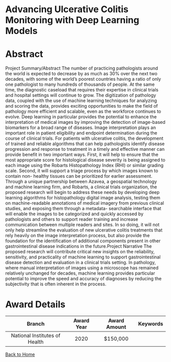
Advancing Ulcerative Colitis Monitoring with Deep Learning Models
=================================================================

# Abstract


Project Summary/Abstract
The number of practicing pathologists around the world is expected to decrease by as much as 30% over the
next two decades, with some of the world’s poorest countries having a ratio of only one pathologist to many
hundreds of thousands of people. At the same time, the diagnostic caseload that requires their expertise in
clinical trials and hospital settings will continue to grow. The digitization of pathology data, coupled with the
use of machine learning techniques for analyzing and scoring the data, provides exciting opportunities to make
the field of pathology more efficient and scalable, even as the workforce continues to evolve. Deep learning in
particular provides the potential to enhance the interpretation of medical images by improving the detection of
image-based biomarkers for a broad range of diseases.
Image interpretation plays an important role in patient eligibility and endpoint determination during the
course of clinical trials. For patients with ulcerative colitis, the development of trained and reliable algorithms
that can help pathologists identify disease progression and response to treatment in a timely and effective
manner can provide benefit in two important ways. First, it will help to ensure that the most appropriate score
for histological disease severity is being assigned to each image using the Robarts Histopathology Index (RHI)
or similar grading scale. Second, it will support a triage process by which images known to contain non-
healthy tissues can be prioritized for earlier assessment.
Through a unique partnership between Azavea, a geospatial technology and machine learning firm, and
Robarts, a clinical trials organization, the proposed research will begin to address these needs by developing
deep learning algorithms for histopathology digital image analysis, testing them on machine-readable
annotations of medical imagery from previous clinical studies, and exposing them through a metadata-
searchable interface that will enable the images to be categorized and quickly accessed by pathologists and
others to support reader training and increase communication between multiple readers and sites. In so
doing, it will not only help streamline the evaluation of new ulcerative colitis treatments that rely heavily on the
image interpretation process, but also provide the foundation for the identification of additional components
present in other gastrointestinal disease indications in the future.Project Narrative
The proposed research will contribute critical new insights on the reliability, sensitivity, and practicality of
machine learning to support gastrointestinal disease detection and evaluation in a clinical trials setting. In
pathology, where manual interpretation of images using a microscope has remained relatively unchanged for
decades, machine learning provides particular potential to improve the speed and accuracy of diagnoses by
reducing the subjectivity that is often inherent in the process.  

# Award Details

|Branch|Award Year|Award Amount|Keywords|
| :---: | :---: | :---: | :---: |
|National Institutes of Health|2020|$150,000||
  
  


[Back to Home](https://github.com/chrischow/dod_sbir_awards/Reports/JH/#2427)